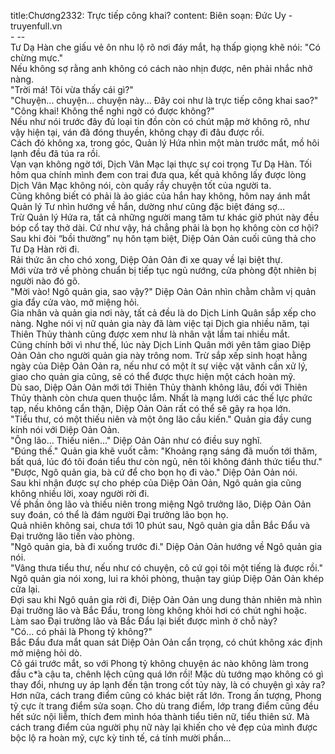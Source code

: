 title:Chương2332: Trực tiếp công khai?
content:
Biên soạn: Đức Uy - truyenfull.vn<br>- --<br>Tư Dạ Hàn che giấu vẻ ôn nhu lộ rõ nơi đáy mắt, hạ thấp giọng khẽ nói: "Có chừng mực."<br>Nếu không sợ rằng anh không có cách nào nhịn được, nên phải nhắc nhở nàng.<br>"Trời má! Tôi vừa thấy cái gì?"<br>"Chuyện... chuyện... chuyện này... Đây coi như là trực tiếp công khai sao?"<br>"Công khai! Không thể nghi ngờ có được không?"<br>Nếu như nói trước đây đủ loại tin đồn còn có chút mập mờ không rõ, như vậy hiện tại, ván đã đóng thuyền, không chạy đi đâu được rồi.<br>Cách đó không xa, trong góc, Quản lý Hứa nhìn một màn trước mắt, mồ hôi lạnh đều đã túa ra rồi.<br>Vạn vạn không ngờ tới, Dịch Vân Mạc lại thực sự coi trọng Tư Dạ Hàn. Tối hôm qua chính mình đem con trai đưa qua, kết quả không lấy được lòng Dịch Vân Mạc không nói, còn quấy rầy chuyện tốt của người ta.<br>Cũng không biết có phải là ảo giác của hắn hay không, hôm nay ánh mắt Quản lý Tư nhìn hướng về hắn, dường như cũng đặc biệt đáng sợ...<br>Trừ Quản lý Hứa ra, tất cả những người mang tâm tư khác giờ phút này đều bóp cổ tay thở dài. Cứ như vậy, há chẳng phải là bọn họ không còn cơ hội?<br>Sau khi đòi “bồi thường” nụ hôn tạm biệt, Diệp Oản Oản cuối cũng thả cho Tư Dạ Hàn rời đi.<br>Rải thức ăn cho chó xong, Diệp Oản Oản đi xe quay về lại biệt thự.<br>Mới vừa trở về phòng chuẩn bị tiếp tục ngủ nướng, cửa phòng đột nhiên bị người nào đó gõ.<br>"Mời vào! Ngô quản gia, sao vậy?" Diệp Oản Oản nhìn chằm chằm vị quản gia đẩy cửa vào, mở miệng hỏi.<br>Gia nhân và quản gia nơi này, tất cả đều là do Dịch Linh Quân sắp xếp cho nàng. Nghe nói vị nữ quản gia này đã làm việc tại Dịch gia nhiều năm, tại Thiên Thủy thành cũng được xem như là nhân vật lắm tai nhiều mắt.<br>Cũng chính bởi vì như thế, lúc này Dịch Linh Quân mới yên tâm giao Diệp Oản Oản cho người quản gia này trông nom. Trừ sắp xếp sinh hoạt hằng ngày của Diệp Oản Oản ra, nếu như có một ít sự việc vặt vãnh cần xử lý, giao cho quản gia cũng, sẽ có thể được thực hiện một cách hoàn mỹ.<br>Dù sao, Diệp Oản Oản mới tới Thiên Thủy thành không lâu, đối với Thiên Thủy thành còn chưa quen thuộc lắm. Nhất là mạng lưới các thế lực phức tạp, nếu không cẩn thận, Diệp Oản Oản rất có thể sẽ gây ra họa lớn.<br>"Tiểu thư, có một thiếu niên và một ông lão cầu kiến." Quản gia đầy cung kính nói với Diệp Oản Oản.<br>"Ông lão... Thiếu niên..." Diệp Oản Oản như có điều suy nghĩ.<br>"Đúng thế." Quản gia khẽ vuốt cằm: "Khoảng rạng sáng đã muốn tới thăm, bất quá, lúc đó tôi đoán tiểu thư còn ngủ, nên tôi không đánh thức tiểu thư."<br>"Được, Ngô quản gia, bà cứ để cho bọn họ đi vào." Diệp Oản Oản nói.<br>Sau khi nhận được sự cho phép của Diệp Oản Oản, Ngô quản gia cũng không nhiều lời, xoay người rời đi.<br>Về phần ông lão và thiếu niên trong miệng Ngô trưởng lão, Diệp Oản Oản suy đoán, có thể là đám người Đại trưởng lão bọn họ.<br>Quả nhiên không sai, chưa tới 10 phút sau, Ngô quản gia dẫn Bắc Đẩu và Đại trưởng lão tiến vào phòng.<br>"Ngô quản gia, bà đi xuống trước đi." Diệp Oản Oản hướng về Ngô quản gia nói.<br>"Vâng thưa tiểu thư, nếu như có chuyện, cô cứ gọi tôi một tiếng là được rồi." Ngô quản gia nói xong, lui ra khỏi phòng, thuận tay giúp Diệp Oản Oản khép cửa lại.<br>Đợi sau khi Ngô quản gia rời đi, Diệp Oản Oản ung dung thản nhiên mà nhìn Đại trưởng lão và Bắc Đẩu, trong lòng không khỏi hơi có chút nghi hoặc. Làm sao Đại trưởng lão và Bắc Đẩu lại biết được mình ở chỗ này?<br>"Có... có phải là Phong tỷ không?"<br>Bắc Đẩu đưa mắt quan sát Diệp Oản Oản cẩn trọng, có chút không xác định mở miệng hỏi dò.<br>Cô gái trước mắt, so với Phong tỷ không chuyện ác nào không làm trong đầu c*̉a cậu ta, chênh lệch cũng quá lớn rồi! Mặc dù tướng mạo không có gì thay đổi, nhưng uy áp lạnh đến tận trong cốt tủy này, là có chuyện gì xảy ra?<br>Hơn nữa, cách trang điểm cũng có khác biệt rất lớn. Trong ấn tượng, Phong tỷ cực ít trang điểm sửa soạn. Cho dù trang điểm, lớp trang điểm cũng đều hết sức nội liễm, thích đem mình hóa thành tiểu tiên nữ, tiểu thiên sứ. Mà cách trang điểm của người phụ nữ này lại khiến cho vẻ đẹp của mình được bộc lộ ra hoàn mỹ, cực kỳ tinh tế, cá tính mười phần...